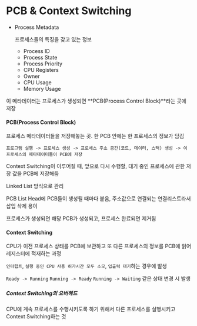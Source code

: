 # PCB & Context Switching

* Process Metadata

  프로세스들의 특징을 갖고 있는 정보

  * Process ID
  * Process State
  * Process Priority
  * CPU Registers
  * Owner
  * CPU Usage
  * Memory Usage

이 메타데이터는 프로세스가 생성되면 **PCB(Process Control Block)**라는 곳에 저장

#### PCB(Process Control Block)

프로세스 메타데이터들을 저장해놓는 곳. 한 PCB 안에는 한 프로세스의 정보가 담김

```
프로그램 실행 -> 프로세스 생성 -> 프로세스 주소 공간(코드, 데이터, 스택) 생성 -> 이 프로세스의 메타데이터들이 PCB에 저장
```

Context Switching이 이루어질 때, 앞으로 다시 수행할, 대기 중인 프로세스에 관한 저장 값을 PCB에 저장해둠

Linked List 방식으로 관리

PCB List Head에 PCB들이 생성될 때마다 붙음, 주소값으로 연결되는 연결리스트라서 삽입 삭제 용이

프로세스가 생성되면 해당 PCB가 생성되고, 프로세스 완료되면 제거됨

#### Context Switching

CPU가 이전 프로세스 상태를 PCB에 보관하고 또 다른 프로세스의 정보를 PCB에 읽어 레지스터에 적재하는 과정

`인터럽트`, `실행 중인 CPU 사용 허가시간 모두 소모`, `입출력 대기`하는 경우에 발생

`Ready -> Running` `Running -> Ready` `Running -> Waiting` 같은 상태 변경 시 발생

##### Context Switching의 오버헤드

CPU에 계속 프로세스를 수행시키도록 하기 위해서 다른 프로세스를 실행시키고 Context Switching하는 것
